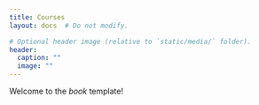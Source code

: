```yaml
---
title: Courses
layout: docs  # Do not modify.

# Optional header image (relative to `static/media/` folder).
header:
  caption: ""
  image: ""
---
```


Welcome to the _book_ template!
